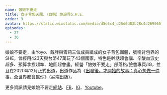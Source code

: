 ```yaml
---
name: 娘娘不要走
title: 女子背包天團、（自稱）旅遊界S.H.E.
order: 9
avatar: https://static.wixstatic.com/media/d5e5c4_d25d6d83b28c4d269065f7e08bf4e8d5~mv2.jpg
episodes:
  - 27
  - 36
---
```


娘娘不要走，由Yoyo、戴胖與雪莉三位成員組成的女子背包團體，號稱背包界的SHE，曾經用423天與台幣47萬玩了43個國家，特色是幹話超會講、辛酸血淚史超多、預算拿捏超準、地圖超會畫。經營「娘娘不要走」部落格/臉書專頁/IG，並且在2020年12月正式出道，出道作品為《[出發後，才開始的故事：真心想做一件事，全世界都會幫你](https://www.books.com.tw/products/0010877672)》（尖端出版）。

更多資訊請見娘娘不要走[網站](https://jxuantai.wixsite.com/mamakajima)、[FB](https://www.facebook.com/mamakajima/)、[IG](https://www.instagram.com/mamakajima/)、[Youtube](https://www.youtube.com/channel/UC1sYoH_OrMiqS2iXtZIyK0g)。